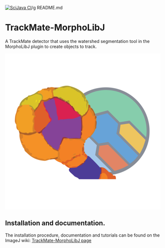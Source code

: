 [![SciJava CI](https://github.com/tinevez/TrackMate-MorphoLibJ/actions/.github/workflows/.gitaction.yml/badge.svg)](https://github.com/tinevez/TrackMate-MorphoLibJ/actions/.github/workflows/.gitaction.yml)/g README.md

# TrackMate-MorphoLibJ

A TrackMate detector that uses the watershed segmentation tool in the MorphoLibJ plugin to create objects to track.

<img src="src/main/resources/images/TrackMateMorphoLibJ-logo.png" alt="TrackMate MorphoLibJ logo" width="600"/>

## Installation and documentation. 

The installation procedure, documentation and tutorials can be found on the ImageJ wiki:
[TrackMate-MorphoLibJ page](https://imagej.net/plugins/trackmate/trackmate-morpholibj)
